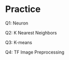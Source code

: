 # Practice  
Q1: Neuron                                        
               
Q2: K Nearest Neighbors       
         
Q3: K-means                  
           
Q4: TF Image Preprocessing                    
      
